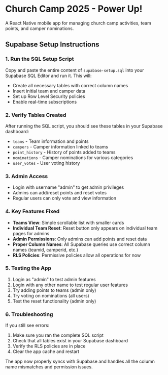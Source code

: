 # Church Camp 2025 - Power Up! 

A React Native mobile app for managing church camp activities, team points, and camper nominations.

## Supabase Setup Instructions

### 1. Run the SQL Setup Script

Copy and paste the entire content of `supabase-setup.sql` into your Supabase SQL Editor and run it. This will:
- Create all necessary tables with correct column names
- Insert initial team and camper data
- Set up Row Level Security policies
- Enable real-time subscriptions

### 2. Verify Tables Created

After running the SQL script, you should see these tables in your Supabase dashboard:
- `teams` - Team information and points
- `campers` - Camper information linked to teams
- `point_history` - History of points added to teams
- `nominations` - Camper nominations for various categories
- `user_votes` - User voting history

### 3. Admin Access

- Login with username "admin" to get admin privileges
- Admins can add/reset points and reset votes
- Regular users can only vote and view information

### 4. Key Features Fixed

- **Teams View**: Simple scrollable list with smaller cards
- **Individual Team Reset**: Reset button only appears on individual team pages for admins
- **Admin Permissions**: Only admins can add points and reset data
- **Proper Column Names**: All Supabase queries use correct column names (teamid, camperid, etc.)
- **RLS Policies**: Permissive policies allow all operations for now

### 5. Testing the App

1. Login as "admin" to test admin features
2. Login with any other name to test regular user features
3. Try adding points to teams (admin only)
4. Try voting on nominations (all users)
5. Test the reset functionality (admin only)

### 6. Troubleshooting

If you still see errors:
1. Make sure you ran the complete SQL script
2. Check that all tables exist in your Supabase dashboard
3. Verify the RLS policies are in place
4. Clear the app cache and restart

The app now properly syncs with Supabase and handles all the column name mismatches and permission issues.